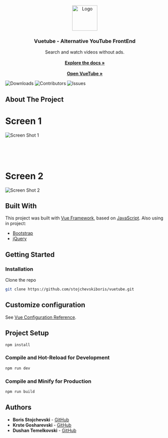 <br/>
<p align="center">
  <a href="https://github.com/stojchevskiboris/vuetube">
    <img src="data/static/favicon.ico" alt="Logo" width="80" height="80">
  </a>

  <h3 align="center">Vuetube - Alternative YouTube FrontEnd</h3>

  <p align="center">
    Search and watch videos without ads.
    <br/>
    <br/>
    <a href="https://vuejs.org/"><strong>Explore the docs »</strong></a>
    <br/>
    <br/>
    <a href="https://vuetube-t7xj.onrender.com/"><strong>Open VueTube »</strong></a>
  </p>
</p>

![Downloads](https://img.shields.io/github/downloads/stojchevskiboris/vuetube/total) ![Contributors](https://img.shields.io/github/contributors/stojchevskiboris/vuetube?color=dark-green) ![Issues](https://img.shields.io/github/issues/stojchevskiboris/vuetube)

## About The Project
<h1>Screen 1</h1>

![Screen Shot 1](data/static/sc1.png)

<br><br><br>

<h1>Screen 2</h1>

![Screen Shot 2](data/static/sc2.png)

## Built With

This project was built with <a href='https://vuejs.org/'>Vue Framework</a>, based on <a href='https://devdocs.io/javascript/'>JavaScript</a>.
Also using in project:
<ul>
  <li><a href='https://getbootstrap.com/'>Bootstrap</a></li>
  <li><a href='https://jquery.com/'>jQuery</a></li>
</ul>

## Getting Started


### Installation
Clone the repo

```sh
git clone https://github.com/stojchevskiboris/vuetube.git
```


## Customize configuration

See [Vue Configuration Reference](https://vuejs.org/).

## Project Setup

```sh
npm install
```

### Compile and Hot-Reload for Development

```sh
npm run dev
```

### Compile and Minify for Production

```sh
npm run build
```


## Authors

* **Boris Stojchevski** - [GitHub](https://github.com/stojchevskiboris/)
* **Krste Gosharevski** - [GitHub](https://github.com/krstegosharevski/)
* **Dushan Temelkovski** - [GitHub](https://github.com/DusanTemelkovski/)
